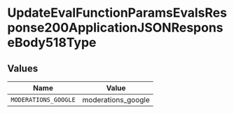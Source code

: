# UpdateEvalFunctionParamsEvalsResponse200ApplicationJSONResponseBody518Type


## Values

| Name                 | Value                |
| -------------------- | -------------------- |
| `MODERATIONS_GOOGLE` | moderations_google   |